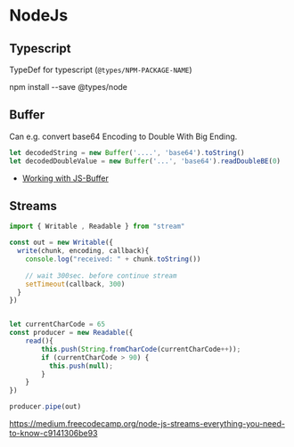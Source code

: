 # NodeJs

## Typescript
TypeDef for typescript (`@types/NPM-PACKAGE-NAME`)

npm install --save @types/node

## Buffer
Can e.g. convert base64 Encoding to Double With Big Ending.
```typescript
let decodedString = new Buffer('....', 'base64').toString()
let decodedDoubleValue = new Buffer('...', 'base64').readDoubleBE(0)
```

  * [Working with JS-Buffer](https://allenkim67.github.io/programming/2016/05/17/nodejs-buffer-tutorial.html)
  
  
## Streams
  
```typescript
import { Writable , Readable } from "stream"

const out = new Writable({
  write(chunk, encoding, callback){
    console.log("received: " + chunk.toString())
    
    // wait 300sec. before continue stream
    setTimeout(callback, 300)
  }
})


let currentCharCode = 65
const producer = new Readable({
    read(){
        this.push(String.fromCharCode(currentCharCode++));
        if (currentCharCode > 90) {
          this.push(null);
        }
    }
})

producer.pipe(out)
```

https://medium.freecodecamp.org/node-js-streams-everything-you-need-to-know-c9141306be93
